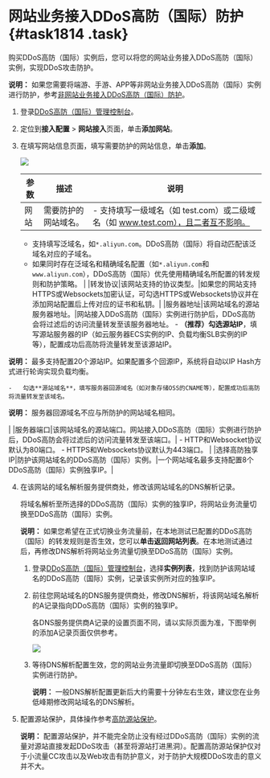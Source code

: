 # 网站业务接入DDoS高防（国际）防护 {#task1814 .task}

购买DDoS高防（国际）实例后，您可以将您的网站业务接入DDoS高防（国际）实例，实现DDoS攻击防护。

**说明：** 如果您需要将端游、手游、APP等非网站业务接入DDoS高防（国际）实例进行防护，参考[非网站业务接入DDoS高防（国际）防护](intl.zh-CN/DDoS高防（国际）/快速入门/非网站业务接入DDoS高防（国际）防护.md#)。

1.  登录[DDoS高防（国际）管理控制台](https://yundun.console.aliyun.com/?p=ddosdip)。
2.  定位到**接入配置** \> **网站接入**页面，单击**添加网站**。
3.  在填写网站信息页面，填写需要防护的网站信息，单击**添加**。 

    ![](http://static-aliyun-doc.oss-cn-hangzhou.aliyuncs.com/assets/img/79670/156134113135231_zh-CN.png)

    |参数|描述|说明|
    |--|--|--|
    |网站|需要防护的网站域名。|     -   支持填写一级域名（如 test.com）或二级域名（如 www.test.com），且二者互不影响。
    -   支持填写泛域名，如`*.aliyun.com`。DDoS高防（国际）将自动匹配该泛域名对应的子域名。
    -   如果同时存在泛域名和精确域名配置（如`*.aliyun.com`和`www.aliyun.com`），DDoS高防（国际）优先使用精确域名所配置的转发规则和防护策略。
 |
    |转发协议|该网站支持的协议类型。|如果您的网站支持HTTPS或Websockets加密认证，可勾选HTTPS或Websockets协议并在添加网站配置后上传对应的证书和私钥。|
    |服务器地址|该网站域名的源站服务器地址。|网站接入DDoS高防（国际）实例进行防护后，DDoS高防会将过滤后的访问流量转发至该服务器地址。     -   **（推荐）**勾选**源站IP**，填写源站服务器的IP（如云服务器ECS实例的IP、负载均衡SLB实例的IP等），配置成功后高防将流量转发至该源站IP。

**说明：** 最多支持配置20个源站IP。如果配置多个回源IP，系统将自动以IP Hash方式进行轮询实现负载均衡。

    -   勾选**源站域名**，填写服务器回源域名（如对象存储OSS的CNAME等），配置成功后高防将流量转发至该域名。

**说明：** 服务器回源域名不应与所防护的网站域名相同。

 |
    |服务器端口|该网站域名的源站端口。网站接入DDoS高防（国际）实例进行防护后，DDoS高防会将过滤后的访问流量转发至该端口。|     -   HTTP和Websocket协议默认为80端口。
    -   HTTPS和Websockets协议默认为443端口。
 |
    |选择高防独享IP|防护该网站域名的DDoS高防（国际）实例。|一个网站域名最多支持配置8个DDoS高防（国际）实例独享IP。|

4.  在该网站的域名解析服务提供商处，修改该网站域名的DNS解析记录。 

    将域名解析至所选择的DDoS高防（国际）实例的独享IP，将网站业务流量切换至DDoS高防（国际）实例。

    **说明：** 如果您希望在正式切换业务流量前，在本地测试已配置的DDoS高防（国际）的转发规则是否生效，您可以**单击返回网站列表**。在本地测试通过后，再修改DNS解析将网站业务流量切换至DDoS高防（国际）实例。

    1.  登录[DDoS高防（国际）管理控制台](https://yundun.console.aliyun.com/?p=ddosdip)，选择**实例列表**，找到防护该网站域名的DDoS高防（国际）实例，记录该实例所对应的独享IP。
    2.  前往您网站域名的DNS服务提供商处，修改DNS解析，将该网站域名解析的A记录指向DDoS高防（国际）实例的独享IP。 

        各DNS服务提供商A记录的设置页面不同，请以实际页面为准，下图举例的添加A记录页面仅供参考。

        ![](http://static-aliyun-doc.oss-cn-hangzhou.aliyuncs.com/assets/img/79670/156134113135255_zh-CN.png)

    3.  等待DNS解析配置生效，您的网站业务流量即切换至DDoS高防（国际）实例进行防护。 

        **说明：** 一般DNS解析配置更新后大约需要十分钟左右生效，建议您在业务低峰期修改网站域名的DNS解析。

5.  配置源站保护，具体操作参考[高防源站保护](../../../../intl.zh-CN/DDoS高防IP/最佳实践/高防源站保护.md#)。 

    **说明：** 配置源站保护，并不能完全防止没有经过DDoS高防（国际）实例的流量对源站直接发起DDoS攻击（甚至将源站打进黑洞）。配置高防源站保护仅对于小流量CC攻击以及Web攻击有防护意义，对于防护大规模DDoS攻击的意义并不大。


